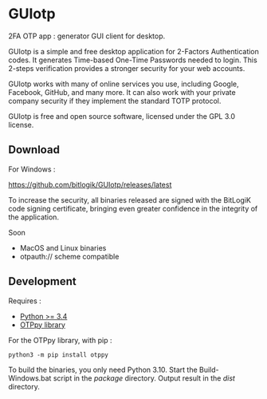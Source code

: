 
# GUIotp


2FA OTP app : generator GUI client for desktop.

GUIotp is a simple and free desktop application for 2-Factors Authentication codes. It generates Time-based One-Time Passwords needed to login. This 2-steps verification provides a stronger security for your web accounts.

GUIotp works with many of online services you use, including Google, Facebook, GitHub, and many more. It can also work with your private company security if they implement the standard TOTP protocol.

GUIotp is free and open source software, licensed under the GPL 3.0 license.


## Download

For Windows :

https://github.com/bitlogik/GUIotp/releases/latest

To increase the security, all binaries released are signed with the BitLogiK code signing certificate, bringing even greater confidence in the integrity of the application.


Soon

- MacOS and Linux binaries
- otpauth:// scheme compatible


## Development

Requires :

- [Python >= 3.4](https://www.python.org/downloads/)
- [OTPpy library](https://github.com/bitlogik/OTPpy)

For the OTPpy library, with pip :

`python3 -m pip install otppy`


To build the binaries, you only need Python 3.10. Start the Build-Windows.bat script in the *package* directory. Output result in the *dist* directory.
